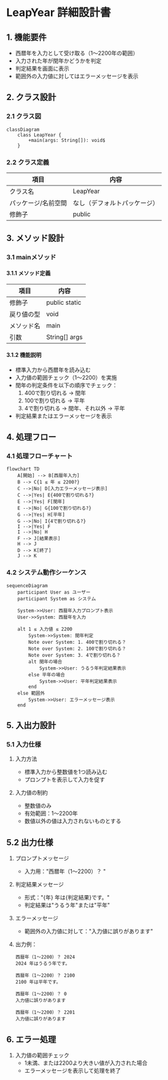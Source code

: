 # LeapYear 詳細設計書

## 1. 機能要件

- 西暦年を入力として受け取る（1～2200年の範囲）
- 入力された年が閏年かどうかを判定
- 判定結果を画面に表示
- 範囲外の入力値に対してはエラーメッセージを表示

## 2. クラス設計

### 2.1 クラス図

```mermaid
classDiagram
    class LeapYear {
        +main(args: String[]): void$
    }
```

### 2.2 クラス定義

| 項目 | 内容 |
|------|------|
| クラス名 | LeapYear |
| パッケージ/名前空間 | なし（デフォルトパッケージ） |
| 修飾子 | public |

## 3. メソッド設計

### 3.1 mainメソッド

#### 3.1.1 メソッド定義

| 項目 | 内容 |
|------|------|
| 修飾子 | public static |
| 戻り値の型 | void |
| メソッド名 | main |
| 引数 | String[] args |

#### 3.1.2 機能説明

- 標準入力から西暦年を読み込む
- 入力値の範囲チェック（1～2200）を実施
- 閏年の判定条件を以下の順序でチェック：
  1. 400で割り切れる → 閏年
  2. 100で割り切れる → 平年
  3. 4で割り切れる → 閏年、それ以外 → 平年
- 判定結果またはエラーメッセージを表示

## 4. 処理フロー

### 4.1 処理フローチャート

```mermaid
flowchart TD
    A[開始] --> B[西暦年入力]
    B --> C{1 ≤ 年 ≤ 2200?}
    C -->|No| D[入力エラーメッセージ表示]
    C -->|Yes| E{400で割り切れる?}
    E -->|Yes| F[閏年]
    E -->|No| G{100で割り切れる?}
    G -->|Yes| H[平年]
    G -->|No| I{4で割り切れる?}
    I -->|Yes| F
    I -->|No| H
    F --> J[結果表示]
    H --> J
    D --> K[終了]
    J --> K
```

### 4.2 システム動作シーケンス

```mermaid
sequenceDiagram
    participant User as ユーザー
    participant System as システム
    
    System->>User: 西暦年入力プロンプト表示
    User->>System: 西暦年を入力
    
    alt 1 ≤ 入力値 ≤ 2200
        System->>System: 閏年判定
        Note over System: 1. 400で割り切れる？
        Note over System: 2. 100で割り切れる？
        Note over System: 3. 4で割り切れる？
        alt 閏年の場合
            System->>User: うるう年判定結果表示
        else 平年の場合
            System->>User: 平年判定結果表示
        end
    else 範囲外
        System->>User: エラーメッセージ表示
    end
```

## 5. 入出力設計

### 5.1 入力仕様

1. 入力方法
   - 標準入力から整数値を1つ読み込む
   - プロンプトを表示して入力を促す

2. 入力値の制約
   - 整数値のみ
   - 有効範囲：1～2200年
   - 数値以外の値は入力されないものとする

## 5.2 出力仕様

1. プロンプトメッセージ
   - 入力用："西暦年（1～2200）？ "

2. 判定結果メッセージ
   - 形式："{年} 年は{判定結果}です。"
   - 判定結果は"うるう年"または"平年"

3. エラーメッセージ
   - 範囲外の入力値に対して："入力値に誤りがあります"

4. 出力例：

   ```text
   西暦年（1～2200）？ 2024
   2024 年はうるう年です。
   ```

   ```text
   西暦年（1～2200）？ 2100
   2100 年は平年です。
   ```

   ```text
   西暦年（1～2200）？ 0
   入力値に誤りがあります
   ```

   ```text
   西暦年（1～2200）？ 2201
   入力値に誤りがあります
   ```

## 6. エラー処理

1. 入力値の範囲チェック
   - 1未満、または2200より大きい値が入力された場合
   - エラーメッセージを表示して処理を終了
